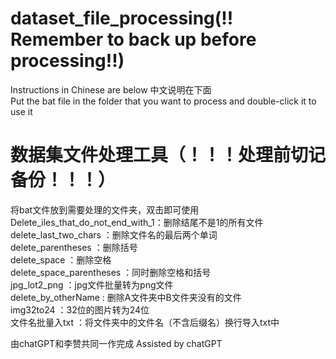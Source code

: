 # dataset_file_processing(!! Remember to back up before processing!!)
Instructions in Chinese are below 中文说明在下面  
Put the bat file in the folder that you want to process and double-click it to use it  
  
  
  
  

# 数据集文件处理工具（！！！处理前切记备份！！！）
将bat文件放到需要处理的文件夹，双击即可使用  
Delete_iles_that_do_not_end_with_1：删除结尾不是1的所有文件  
delete_last_two_chars             ：删除文件名的最后两个单词  
delete_parentheses                ：删除括号   
delete_space                      ：删除空格  
delete_space_parentheses          ：同时删除空格和括号  
jpg_lot2_png                      ：jpg文件批量转为png文件  
delete_by_otherName               : 删除A文件夹中B文件夹没有的文件  
img32to24                         ：32位的图片转为24位  
文件名批量入txt                    ：将文件夹中的文件名（不含后缀名）换行导入txt中  
  
  
由chatGPT和李赞共同一作完成 Assisted by chatGPT  
